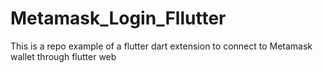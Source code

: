 # Metamask_Login_Fllutter
This is a repo example of a flutter dart extension to connect to Metamask wallet through flutter web 

